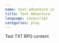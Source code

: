 ```yaml
---
name: text-adventure-js
title: Text Adventure
language: javascript
categories: play
---
```


Test TXT RPG content
